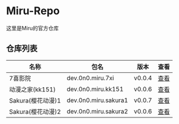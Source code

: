 
# Miru-Repo

这里是Miru的官方仓库

## 仓库列表
|  名称   | 包名 | 版本 | 查看 |
|  ----   | ---- | --- | ---  |
| 7喜影院 | dev.0n0.miru.7xi | v0.0.4 | [查看](https://github.com/miru-project/repo/blob/main/repo/7xi.js) |
| 动漫之家(kk151) | dev.0n0.miru.kk151 | v0.0.6 | [查看](https://github.com/miru-project/repo/blob/main/repo/kk151.js) |
| Sakura(樱花动漫)1 | dev.0n0.miru.sakura1 | v0.0.7 | [查看](https://github.com/miru-project/repo/blob/main/repo/sakura1.js) |
| Sakura(樱花动漫)2 | dev.0n0.miru.sakura2 | v0.0.6 | [查看](https://github.com/miru-project/repo/blob/main/repo/sakura2.js) |
